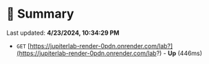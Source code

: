 # 📖 Summary
Last updated: **4/23/2024, 10:34:29 PM**

- `GET` [https://jupiterlab-render-0pdn.onrender.com/lab?](https://jupiterlab-render-0pdn.onrender.com/lab?) - **Up** (446ms)
